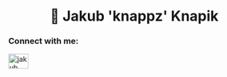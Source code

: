 <h1 align="center">👋 Jakub 'knappz' Knapik</h1>
<h3 align="left">Connect with me:</h3>
<p align="left">
<a href="https://www.linkedin.com/in/jakub-knapik-3183232a3/" target="blank"><img align="center" src="https://raw.githubusercontent.com/rahuldkjain/github-profile-readme-generator/master/src/images/icons/Social/linked-in-alt.svg" alt="jakub knapik" height="30" width="40" /></a>
</p>


